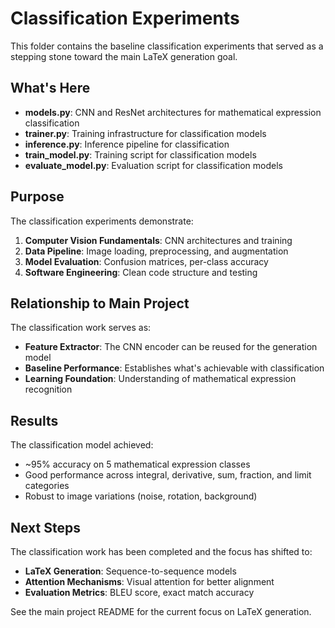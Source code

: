 # Classification Experiments

This folder contains the baseline classification experiments that served as a stepping stone toward the main LaTeX generation goal.

## What's Here

- **models.py**: CNN and ResNet architectures for mathematical expression classification
- **trainer.py**: Training infrastructure for classification models
- **inference.py**: Inference pipeline for classification
- **train_model.py**: Training script for classification models
- **evaluate_model.py**: Evaluation script for classification models

## Purpose

The classification experiments demonstrate:
1. **Computer Vision Fundamentals**: CNN architectures and training
2. **Data Pipeline**: Image loading, preprocessing, and augmentation
3. **Model Evaluation**: Confusion matrices, per-class accuracy
4. **Software Engineering**: Clean code structure and testing

## Relationship to Main Project

The classification work serves as:
- **Feature Extractor**: The CNN encoder can be reused for the generation model
- **Baseline Performance**: Establishes what's achievable with classification
- **Learning Foundation**: Understanding of mathematical expression recognition

## Results

The classification model achieved:
- ~95% accuracy on 5 mathematical expression classes
- Good performance across integral, derivative, sum, fraction, and limit categories
- Robust to image variations (noise, rotation, background)

## Next Steps

The classification work has been completed and the focus has shifted to:
- **LaTeX Generation**: Sequence-to-sequence models
- **Attention Mechanisms**: Visual attention for better alignment
- **Evaluation Metrics**: BLEU score, exact match accuracy

See the main project README for the current focus on LaTeX generation. 